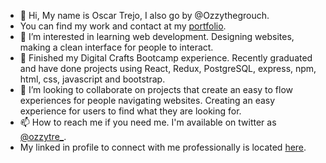- 👋 Hi, My name is Oscar Trejo, I also go by @Ozzythegrouch.
- You can find my work and contact at my [portfolio](https://oscartrejo.dev/).  
- 👀 I’m interested in learning web development. Designing websites, making a clean interface for people to interact.
- 🌱 Finished my Digital Crafts Bootcamp experience. Recently graduated and have done projects using React, Redux, PostgreSQL, express, npm, html, css, javascript and bootstrap.
- 💞️ I’m looking to collaborate on projects that create an easy to flow experiences for people navigating websites. Creating an easy experience for users to find what they are looking for. 
- 📫 How to reach me if you need me. I'm available on twitter as [@ozzytre_](https://twitter.com/ozzytre_).
- My linked in profile to connect with me professionally is located [here](https://www.linkedin.com/in/trejooscar/).
<!---
Ozzythegrouch/Ozzythegrouch is a ✨ special ✨ repository because its `README.md` (this file) appears on your GitHub profile.
You can click the Preview link to take a look at your changes.
--->
